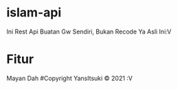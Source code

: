 # islam-api
Ini Rest Api Buatan Gw Sendiri, Bukan Recode Ya Asli Ini:V
# Fitur
Mayan Dah
#Copyright
YansItsuki © 2021
:V
